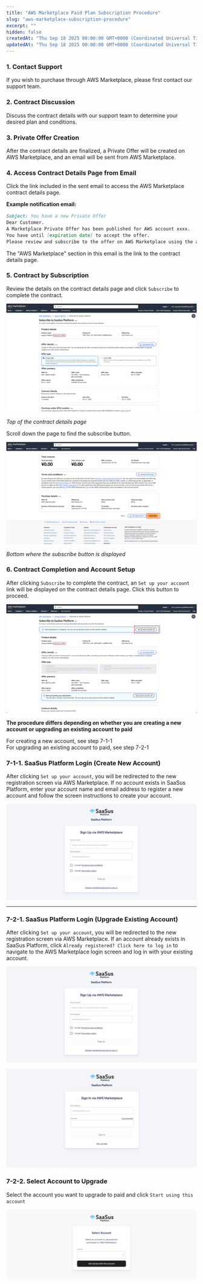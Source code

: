 ```yaml
---
title: "AWS Marketplace Paid Plan Subscription Procedure"
slug: "aws-marketplace-subscription-procedure"
excerpt: ""
hidden: false
createdAt: "Thu Sep 18 2025 00:00:00 GMT+0000 (Coordinated Universal Time)"
updatedAt: "Thu Sep 18 2025 00:00:00 GMT+0000 (Coordinated Universal Time)"
---
```


### 1. Contact Support

If you wish to purchase through AWS Marketplace, please first contact our support team.

### 2. Contract Discussion

Discuss the contract details with our support team to determine your desired plan and conditions.

### 3. Private Offer Creation

After the contract details are finalized, a Private Offer will be created on AWS Marketplace, and an email will be sent from AWS Marketplace.

### 4. Access Contract Details Page from Email

Click the link included in the sent email to access the AWS Marketplace contract details page.

**Example notification email:**

```markdown
Subject: You have a new Private Offer
Dear Customer.
A Marketplace Private Offer has been published for AWS account xxxx.
You have until [expiration date] to accept the offer.
Please review and subscribe to the offer on AWS Marketplace using the appropriate credentials for the above AWS account.
```
The "AWS Marketplace" section in this email is the link to the contract details page.

### 5. Contract by Subscription

Review the details on the contract details page and click `Subscribe` to complete the contract.

![](/img/part-4/account-settings/aws-marketplace-subscription-procedure/image01.png)

*Top of the contract details page*

Scroll down the page to find the subscribe button.

![](/img/part-4/account-settings/aws-marketplace-subscription-procedure/image02.png)

*Bottom where the subscribe button is displayed*

### 6. Contract Completion and Account Setup

After clicking `Subscribe` to complete the contract, an `Set up your account` link will be displayed on the contract details page. Click this button to proceed.

![](/img/part-4/account-settings/aws-marketplace-subscription-procedure/image03.png)

**The procedure differs depending on whether you are creating a new account or upgrading an existing account to paid**

For creating a new account, see step 7-1-1  
For upgrading an existing account to paid, see step 7-2-1

### 7-1-1. SaaSus Platform Login (Create New Account)

After clicking `Set up your account`, you will be redirected to the new registration screen via AWS Marketplace. If no account exists in SaaSus Platform, enter your account name and email address to register a new account and follow the screen instructions to create your account.

![915e21a-image](/img/part-4/account-settings/procedure-for-applying-for-a-paid-plan/915e21a-image.png)

***

### 7-2-1. SaaSus Platform Login (Upgrade Existing Account)

After clicking `Set up your account`, you will be redirected to the new registration screen via AWS Marketplace. If an account already exists in SaaSus Platform, click `Already registered? Click here to log in` to navigate to the AWS Marketplace login screen and log in with your existing account.

![a677094-image](/img/part-4/account-settings/procedure-for-applying-for-a-paid-plan/a677094-image.png)

![f3eaabf-image](/img/part-4/account-settings/procedure-for-applying-for-a-paid-plan/f3eaabf-image.png)

### 7-2-2. Select Account to Upgrade

Select the account you want to upgrade to paid and click `Start using this account`

![e15cc67-image](/img/part-4/account-settings/procedure-for-applying-for-a-paid-plan/e15cc67-image.png)
